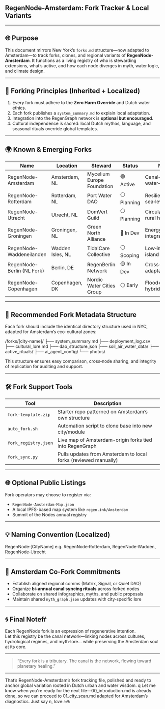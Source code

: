 ## RegenNode-Amsterdam: Fork Tracker & Local Variants

---

## 🌐 Purpose

This document mirrors New York’s `forks.md` structure—now adapted to Amsterdam—to track forks, clones, and regional variants of **RegenNode-Amsterdam**. It functions as a living registry of who is stewarding extensions, what’s active, and how each node diverges in myth, water logic, and climate design.

---

## 🧬 Forking Principles (Inherited + Localized)

1. Every fork must adhere to the **Zero Harm Override** and Dutch water ethics.
2. Each fork publishes a `system_summary.md` to explain local adaptation.
3. Integration into the RegenGraph network is **optional but encouraged**.
4. Cultural independence is sacred: local Dutch mythos, language, and seasonal rituals override global templates.

---

## 🌍 Known & Emerging Forks

| Name                           | Location         | Steward                          | Status   | Notes |
|-------------------------------|------------------|----------------------------------|----------|-------|
| RegenNode-Amsterdam           | Amsterdam, NL    | Mycelium Europe Foundation       | 🟢 Active | Canal‑rooted, water‑responsive |
| RegenNode-Rotterdam           | Rotterdam, NL    | Port Water DAO                   | ⚪ Planning | Resilience to sea‑level rise |
| RegenNode-Utrecht             | Utrecht, NL      | DomVert Guild                    | ⚪ Planning | Circular urban-rural hub |
| RegenNode-Groningen           | Groningen, NL    | Green North Alliance            | 🔵 In Dev | Energy and wind integration |
| RegenNode-Waddeneilanden      | Wadden Isles, NL | TidalCare Collective             | ⚪ Scoping | Low‑impact island model |
| RegenNode-Berlin (NL Fork)    | Berlin, DE       | RegenBerlin Network              | 🟡 In Dev | Cross-border adaptation |
| RegenNode-Copenhagen          | Copenhagen, DK   | Nordic Water Cities Group        | ⚪ Early | Flood+canal hybrid scaling |

---

## 📁 Recommended Fork Metadata Structure

Each fork should include the identical directory structure used in NYC, adapted for Amsterdam’s eco-cultural zones:

/forks/[city-name]/ ├── system_summary.md ├── deployment_log.csv ├── cultural_lore.md ├── dao_structure.json ├── soil_air_water_data/ ├── active_rituals/ ├── ai_agent_config/ └── photos/

This structure ensures easy comparison, cross‑node sharing, and integrity of replication for auditing and support.

---

## 🛠 Fork Support Tools

| Tool                 | Description |
|----------------------|-------------|
| `fork-template.zip`  | Starter repo patterned on Amsterdam’s own structure |
| `auto_fork.sh`       | Automation script to clone base into new city/module |
| `fork_registry.json` | Live map of Amsterdam-origin forks tied into RegenGraph |
| `fork_sync.py`       | Pulls updates from Amsterdam to local forks (reviewed manually) |

---

## 🌐 Optional Public Listings

Fork operators may choose to register via:
- `RegenNode-Amsterdam-Map.json`
- A local IPFS-based map system like `regen.ink/Amsterdam`
- Summit of the Nodes annual registry

---

## 💡 Naming Convention (Localized)

RegenNode‑[CityName] e.g. RegenNode‑Rotterdam, RegenNode‑Wadden, RegenNode‑Utrecht

---

## 🤝 Amsterdam Co‑Fork Commitments

- Establish aligned regional comms (Matrix, Signal, or Quiet DAO)
- Organize **bi-annual canal syncing rituals** across forked nodes
- Collaborate on shared infographics, myths, and public proposals
- Maintain shared `myth_graph.json` updates with city‑specific lore

---

## 🌀 Final Notefŕ

Each RegenNode fork is an expression of regenerative intention.  
Let this registry be the canal network—linking nodes across cultures, hydrological regimes, and myth‑lore… while preserving the Amsterdam soul at its core.

---

> “Every fork is a tributary. The canal is the network, flowing toward planetary healing.”


---

That’s RegenNode-Amsterdam’s fork tracking file, polished and ready to anchor global variation rooted in Dutch urban and water wisdom.
q
Let me know when you're ready for the next file—00_introduction.md is already done, so we can proceed to 01_city_scan.md adapted for Amsterdam’s diagnostics. Just say n, love 💧🚲

